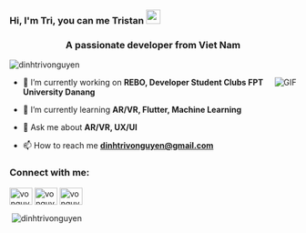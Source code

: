 ### Hi, I'm Tri, you can me Tristan <img src="https://media.giphy.com/media/hvRJCLFzcasrR4ia7z/giphy.gif" width="25px">
<h3 align="center">A passionate developer from Viet Nam</h3>

<p align="left"> <img src="https://komarev.com/ghpvc/?username=dinhtrivonguyen&label=Profile%20views&color=0e75b6&style=flat" alt="dinhtrivonguyen" /> </p>
<img align="right" alt="GIF" src="https://media.giphy.com/media/xT1Ra5VqCwngifUBck/giphy.gif" />

- 🔭 I’m currently working on **REBO, Developer Student Clubs FPT University Danang**

- 🌱 I’m currently learning **AR/VR, Flutter, Machine Learning**

- 💬 Ask me about **AR/VR, UX/UI**

- 📫 How to reach me **dinhtrivonguyen@gmail.com**

<h3 align="left">Connect with me:</h3>
<p align="left">
<a href="https://linkedin.com/in/vonguyendinhtri" target="blank"><img align="center" src="https://cdn.jsdelivr.net/npm/simple-icons@3.0.1/icons/linkedin.svg" alt="vonguyendinhtri" height="30" width="40" /></a>
<a href="https://fb.com/vonguyendinhtri" target="blank"><img align="center" src="https://cdn.jsdelivr.net/npm/simple-icons@3.0.1/icons/facebook.svg" alt="vonguyendinhtri" height="30" width="40" /></a>
<a href="https://instagram.com/vonguyen_dinhtri" target="blank"><img align="center" src="https://cdn.jsdelivr.net/npm/simple-icons@3.0.1/icons/instagram.svg" alt="vonguyen_dinhtri" height="30" width="40" /></a>
</p>

<p>&nbsp;<img align="center" src="https://github-readme-stats.vercel.app/api?username=dinhtrivonguyen&show_icons=true&locale=en" alt="dinhtrivonguyen" /></p>
